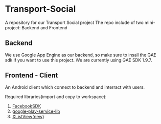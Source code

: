 Transport-Social
================

A repository for our Transport Social project
The repo include of two mini-project: Backend and Frontend

Backend
-------

We use Google App Engine as our backend, so make sure to insall the GAE sdk if you want to use this project. We are currently using GAE SDK 1.9.7.

Frontend - Client
-----------------
An Android client which connect to backend and interract with users.

Required libraries(import and copy to workspace):

1. [FacebookSDK](https://docs.google.com/uc?export=download&id=0B-jQt15MTamnMmhKVGVUX3BZTFk)
2. [google-play-service-lib](https://docs.google.com/uc?export=download&id=0B-jQt15MTamnUFFXN3VUVHNYN00)
3. [XListView(new)](https://docs.google.com/uc?export=download&id=0B-jQt15MTamnYmVNZ2pydVdfWU0)
